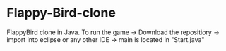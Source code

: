 # Flappy-Bird-clone
FlappyBird clone in Java. To run the game -> Download the repositiory -> import into eclipse or any other IDE -> main is located in "Start.java"

